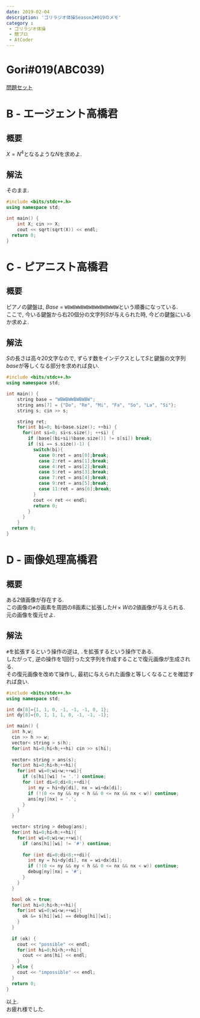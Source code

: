 ```yaml
---
date: 2019-02-04
description: 'ゴリラジオ体操Season2#019のメモ'
category :
 - ゴリラジオ体操
 - 競プロ
 - AtCoder
---
```


# Gori#019(ABC039)

[問題セット](https://atcoder.jp/contests/abc039/tasks)

# B - エージェント高橋君
## 概要
$X = N^4$となるような$N$を求めよ.

## 解法
そのまま.
```cpp
#include <bits/stdc++.h>
using namespace std;

int main() {
    int X; cin >> X;
    cout << sqrt(sqrt(X)) << endl;
  return 0;
}
```

# C - ピアニスト高橋君
## 概要
ピアノの鍵盤は, $Base$ = `WBWBWWBWBWBWWBWBWWBW`という順番になっている.  
ここで, 今いる鍵盤から右20個分の文字列$S$が与えられた時, 今どの鍵盤にいるか求めよ.

## 解法
$S$の長さは高々20文字なので, ずらす数をインデクスとして$S$と鍵盤の文字列$base$が等しくなる部分を求めれば良い.  

```cpp
#include <bits/stdc++.h>
using namespace std;

int main() {
    string base = "WBWBWWBWBWBW";
    string ans[7] = {"Do", "Re", "Mi", "Fa", "So", "La", "Si"};
    string s; cin >> s;

    string ret;
    for(int bi=0; bi<base.size(); ++bi) {
      for(int si=0; si<s.size(); ++si) {
        if (base[(bi+si)%base.size()] != s[si]) break;
        if (si == s.size()-1) {
          switch(bi){
            case 0:ret = ans[0];break;
            case 2:ret = ans[1];break;
            case 4:ret = ans[2];break;
            case 5:ret = ans[3];break;
            case 7:ret = ans[4];break;
            case 9:ret = ans[5];break;
            case 11:ret = ans[6];break;
          }
          cout << ret << endl;
          return 0;
        }
      }
    }                                                                                                      
  return 0;
}
```

# D - 画像処理高橋君
## 概要
ある2値画像が存在する.  
この画像の`#`の画素を周囲の8画素に拡張した$H \times W$の2値画像が与えられる.  
元の画像を復元せよ.

## 解法
`#`を拡張するという操作の逆は, `.`を拡張するという操作である.  
したがって, 逆の操作を1回行った文字列を作成することで復元画像が生成される.  
その復元画像を改めて操作し, 最初に与えられた画像と等しくなることを確認すれば良い.  

```cpp
#include <bits/stdc++.h>
using namespace std;

int dx[8]={1, 1, 0, -1, -1, -1, 0, 1};
int dy[8]={0, 1, 1, 1, 0, -1, -1, -1};

int main() {
  int h,w;
  cin >> h >> w;
  vector< string > s(h);
  for(int hi=0;hi<h;++hi) cin >> s[hi];
  
  vector< string > ans(s);
  for(int hi=0;hi<h;++hi){
    for(int wi=0;wi<w;++wi){
      if (s[hi][wi] != '.') continue;
      for (int di=0;di<8;++di){
        int ny = hi+dy[di], nx = wi+dx[di];
        if (!(0 <= ny && ny < h && 0 <= nx && nx < w)) continue;
        ans[ny][nx] = '.';
      }
    }
  }

  vector< string > debug(ans);
  for(int hi=0;hi<h;++hi){
    for(int wi=0;wi<w;++wi){
      if (ans[hi][wi] != '#') continue;
      
      for (int di=0;di<8;++di){
        int ny = hi+dy[di], nx = wi+dx[di];
        if (!(0 <= ny && ny < h && 0 <= nx && nx < w)) continue;
        debug[ny][nx] = '#';
      }
    }
  }

  bool ok = true;
  for(int hi=0;hi<h;++hi){
    for(int wi=0;wi<w;++wi){
      ok &= s[hi][wi] == debug[hi][wi];
    }
  }
    
  if (ok) {
    cout << "possible" << endl;
    for(int hi=0;hi<h;++hi){
      cout << ans[hi] << endl;
    }
  } else {
    cout << "impossible" << endl;
  }
  return 0;
}

```

以上.  
お疲れ様でした.